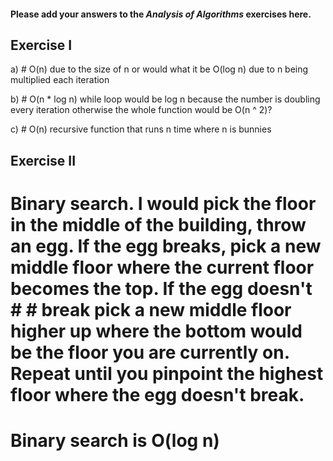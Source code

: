 #### Please add your answers to the ***Analysis of  Algorithms*** exercises here.

## Exercise I

a) # O(n) due to the size of n or would what it be O(log n) due to n being multiplied each iteration



b) # O(n * log n) while loop would be log n because the number is doubling every iteration otherwise the whole function would be O(n ^ 2)? 



c) # O(n) recursive function that runs n time where n is bunnies 

## Exercise II

# Binary search. I would pick the floor in the middle of the building, throw an egg. If the egg breaks, pick a new middle floor where the current floor becomes the top. If the egg doesn't # # break pick a new middle floor higher up where the bottom would be the floor you are currently on. Repeat until you pinpoint the highest floor where the egg doesn't break.
# Binary search is O(log n)